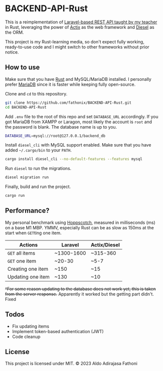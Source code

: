# BACKEND-API-Rust

This is a reimplementation of [Laravel-based REST API taught by my teacher](https://github.com/muflikhandimasd/BACKEND-API)
in Rust, leveraging the power of [Actix](https://actix.rs) as the web framework and
[Diesel](https://diesel.rs) as the ORM.

This project is my Rust-learning media, so don't expect fully working, ready-to-use code and
I might switch to other frameworks without prior notice.

## How to use

Make sure that you have [Rust](https://rust-lang.org) and MySQL/MariaDB installed.
I personally prefer [MariaDB](https://mariadb.org) since it is faster while
keeping fully open-source.

Clone and `cd` to this repository.
```bash
git clone https://github.com/fathonix/BACKEND-API-Rust.git
cd BACKEND-API-Rust
```

Add `.env` file to the root of this repo and set `DATABASE_URL` accordingly.
If you got MariaDB from XAMPP or Laragon, most likely the account is `root`
and the password is blank. The database name is up to you.
```bash
DATABASE_URL=mysql://root@127.0.0.1/backend_db
```

Install `diesel_cli` with MySQL support enabled. Make sure that you have
added `~/.cargo/bin` to your `PATH`.
```bash
cargo install diesel_cli --no-default-features --features mysql
```

Run `diesel` to run the migrations.
```bash
diesel migration run
```

Finally, build and run the project.
```bash
cargo run
```

## Performance?

My personal benchmark using [Hoppscotch](https://hoppscotch.io), measured in milliseconds (ms)
on a base M1 MBP. YMMV, especially Rust can be as slow as 150ms at the start when `GET`ting one item.

| Actions           | Laravel    | Actix/Diesel |
| ----------------- | ---------- | ------------ |
| `GET` all items   | ~1300-1600 | ~315-360     |
| `GET` one item    | ~20-30     | ~5-7         |
| Creating one item | ~150       | ~15          |
| Updating one item | ~130       | ~10          |

~~^For some reason updating to the database does not work yet, this is taken from the server response.~~ Apparently it worked but the getting part didn't. Fixed

## Todos

* Fix updating items
* Implement token-based authentication (JWT)
* Code cleanup

## License

This project is licensed under MIT. © 2023 Aldo Adirajasa Fathoni